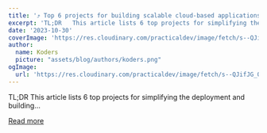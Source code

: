 ```yaml
---
title: '⤴️ Top 6 projects for building scalable cloud-based applications 🚀'
excerpt: 'TL;DR   This article lists 6 top projects for simplifying the deployment and building...'
date: '2023-10-30'
coverImage: 'https://res.cloudinary.com/practicaldev/image/fetch/s--QJifJG_O--/c_imagga_scale,f_auto,fl_progressive,h_420,q_66,w_1000/https://dev-to-uploads.s3.amazonaws.com/uploads/articles/48909nka6bzcpk2aco96.gif'
author:
  name: Koders
  picture: "assets/blog/authors/koders.png"
ogImage:
  url: 'https://res.cloudinary.com/practicaldev/image/fetch/s--QJifJG_O--/c_imagga_scale,f_auto,fl_progressive,h_420,q_66,w_1000/https://dev-to-uploads.s3.amazonaws.com/uploads/articles/48909nka6bzcpk2aco96.gif'
---
```


TL;DR   This article lists 6 top projects for simplifying the deployment and building...

[Read more](https://dev.to/odigos/top-5-projects-for-building-scalable-cloud-based-applications-3e38)
